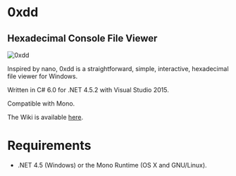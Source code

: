 # 0xdd
## Hexadecimal Console File Viewer

![0xdd](http://didi.wcantin.ca/p/0xdd5.png)

Inspired by nano, 0xdd is a straightforward, simple, interactive, hexadecimal file viewer for Windows.

Written in C# 6.0 for .NET 4.5.2 with Visual Studio 2015.

Compatible with Mono.

The Wiki is available [here](https://github.com/guitarxhero/0xDD/wiki).

# Requirements

- .NET 4.5 (Windows) or the Mono Runtime (OS X and GNU/Linux).